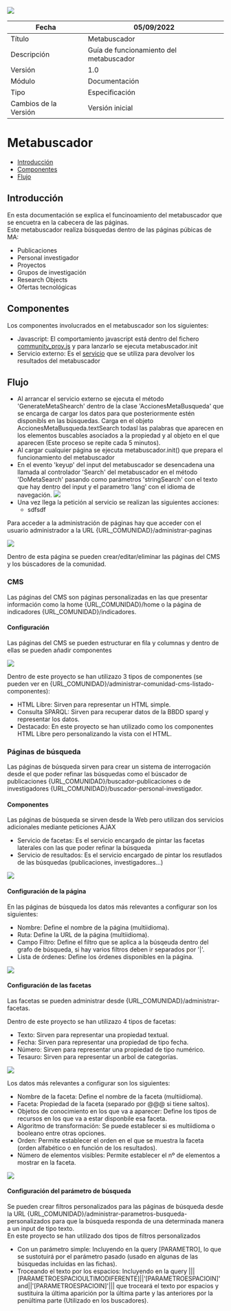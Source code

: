 ![](./media/CabeceraDocumentosMD.png)

| Fecha                 | 05/09/2022                               |
| --------------------- | ---------------------------------------- |
| Título                | Metabuscador                             |
| Descripción           | Guía de funcionamiento del metabuscador  |
| Versión               | 1.0                                      |
| Módulo                | Documentación                            |
| Tipo                  | Especificación                           |
| Cambios de la Versión | Versión inicial                          |

# Metabuscador

 - [Introducción](#introducción)
 - [Componentes](#componentes)
 - [Flujo](#flujo)

## Introducción
En esta documentación se explica el funcinoamiento del metabuscador que se encuetra en la cabecera de las páginas.  
Este metabuscador realiza búsquedas dentro de las páginas púbicas de MA:
 - Publicaciones
 - Personal investigador
 - Proyectos
 - Grupos de investigación
 - Research Objects
 - Ofertas tecnológicas

## Componentes
Los componentes involucrados en el metabuscador son los siguientes:
 - Javascript: El comportamiento javascript está dentro del fichero [community_proy.js](https://github.com/HerculesCRUE/HerculesED/blob/main/Web/Estilos/theme/community_proy.js) y para lanzarlo se ejecuta metabuscador.init
 - Servicio externo: Es el [servicio](https://github.com/HerculesCRUE/HerculesMA/tree/main/src/Hercules.MA.ServicioExterno) que se utiliza para devolver los resultados del metabuscador 

## Flujo
 - Al arrancar el servicio externo se ejecuta el método 'GenerateMetaShearch' dentro de la clase 'AccionesMetaBusqueda' que se encarga de cargar los datos para que posteriormente estén disponibls en las búsquedas. Carga en el objeto AccionesMetaBusqueda.textSearch todasl las palabras que aparecen en los elementos buscables asociados a la propiedad y al objeto en el que aparecen (Este proceso se repite cada 5 minutos).
 - Al cargar cualquier página se ejecuta metabuscador.init() que prepara el funcionamiento del metabuscador
 - En el evento 'keyup' del input del metabuscador se desencadena una llamada al controlador 'Search' del metabuscador en el método 'DoMetaSearch' pasando como parámetros 'stringSearch' con el texto que hay dentro del input y el parametro 'lang' con el idioma de navegación.
 ![](./media/Metabuscador/Peticion.jpg)
 - Una vez llega la petición al servicio se realizan las siguientes acciones:
   - sdfsdf 












Para acceder a la administración de páginas hay que acceder con el usuario administrador a la URL {URL_COMUNIDAD}/administrar-paginas

![](./media/Paginas/Listado-paginas.jpg)

Dentro de esta página se pueden crear/editar/eliminar las páginas del CMS y los búscadores de la comunidad.  

### CMS

Las páginas del CMS son páginas personalizadas en las que presentar información como la home {URL_COMUNIDAD}/home o la página de indicadores {URL_COMUNIDAD}/indicadores.

#### Configuración

Las páginas del CMS se pueden estructurar en fila y columnas y dentro de ellas se pueden añadir componentes

![](./media/Paginas/Edicion-cms.jpg)

Dentro de este proyecto se han utilizazo 3 tipos de componentes (se pueden ver en {URL_COMUNIDAD}/administrar-comunidad-cms-listado-componentes):  
 - HTML Libre: Sirven para representar un HTML simple.  
 - Consulta SPARQL: Sirven para recuperar datos de la BBDD sparql y representar los datos.
 - Destacado: En este proyecto se han utilizado como los componentes HTML Libre pero personalizando la vista con el HTML.

### Páginas de búsqueda

Las páginas de búsqueda sirven para crear un sistema de interrogación desde el que poder refinar las búsquedas como el búscador de publicaciones {URL_COMUNIDAD}/buscador-publicaciones o de investigadores {URL_COMUNIDAD}/buscador-personal-investigador.

#### Componentes

Las páginas de búsqueda se sirven desde la Web pero utilizan dos servicios adicionales mediante peticiones AJAX
 - Servicio de facetas: Es el servicio encargado de pintar las facetas laterales con las que poder refinar la búsqueda 
 - Servicio de resultados: Es el servicio encargado de pintar los resutlados de las búsquedas (publicaciones, investigadores...)  

![](./media/Paginas/Facetas-resultados.jpg)

#### Configuración de la página

En las páginas de búsqueda los datos más relevantes a configurar son los siguientes:
 - Nombre: Define el nombre de la página (multiidioma).
 - Ruta: Define la URL de la página (multiidioma).
 - Campo Filtro: Define el filtro que se aplica a la búsqeuda dentro del grafo de búsqueda, si hay varios filtros deben ir separados por '|'.
 - Lista de órdenes: Define los órdenes disponibles en la página.

![](./media/Paginas/Edicion-buscador.jpg)

#### Configuración de las facetas

Las facetas se pueden administrar desde {URL_COMUNIDAD}/administrar-facetas.  

Dentro de este proyecto se han utilizazo 4 tipos de facetas:  
 - Texto: Sirven para representar una propiedad textual.  
 - Fecha: Sirven para representar una propiedad de tipo fecha.  
 - Número: Sirven para representar una propiedad de tipo numérico.  
 - Tesauro: Sirven para representar un arbol de categorías. 

![](./media/Paginas/Listado-facetas.jpg)

Los datos más relevantes a configurar son los siguientes:
 - Nombre de la faceta: Define el nombre de la faceta (multiidioma).
 - Faceta: Propiedad de la faceta (separado por @@@ si tiene saltos).
 - Objetos de conocimiento en los que va a aparecer: Define los tipos de recursos en los que va a estar disponbile esa faceta.
 - Algoritmo de transformación: Se puede establecer si es multiidioma o booleano entre otras opciones.
 - Orden: Permite establecer el orden en el que se muestra la faceta (orden alfabético o en función de los resultados).  
 - Número de elementos visibles: Permite establecer el nº de elementos a mostrar en la faceta.

![](./media/Paginas/Edicion-faceta.jpg)

#### Configuración del parámetro de búsqueda

Se pueden crear filtros personalizados para las páginas de búsqueda desde la URL {URL_COMUNIDAD}/administrar-parametros-busqueda-personalizados para que la búsqueda responda de una determinada manera a un input de tipo texto.  
En este proyecto se han utilizado dos tipos de filtros personalizados
 - Con un parámetro simple: Incluyendo en la query [PARAMETRO], lo que se sustotuirá por el parámetro pasado (usado en algunas de las búsquedas incluidas en las fichas).
 - Troceando el texto por los espacios: Incluyendo en la query |||[PARAMETROESPACIOULTIMODIFERENTE]||'[PARAMETROESPACIOIN]' and||'[PARAMETROESPACIOIN]'||| que troceará el texto por espacios y sustituira la última aparición por la última parte y las anteriores por la penúltima parte (Utilizado en los buscadores).
